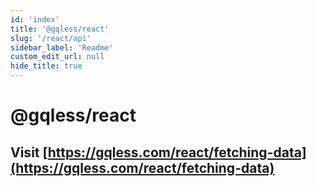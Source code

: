 ```yaml
---
id: 'index'
title: '@gqless/react'
slug: '/react/api'
sidebar_label: 'Readme'
custom_edit_url: null
hide_title: true
---
```


# @gqless/react

## Visit [https://gqless.com/react/fetching-data](https://gqless.com/react/fetching-data)
